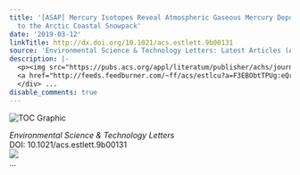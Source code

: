 ```yaml
---
title: '[ASAP] Mercury Isotopes Reveal Atmospheric Gaseous Mercury Deposition Directly
  to the Arctic Coastal Snowpack'
date: '2019-03-12'
linkTitle: http://dx.doi.org/10.1021/acs.estlett.9b00131
source: 'Environmental Science & Technology Letters: Latest Articles (ACS Publications)'
description: |-
  <p><img src="https://pubs.acs.org/appl/literatum/publisher/achs/journals/content/estlcu/0/estlcu.ahead-of-print/acs.estlett.9b00131/20190311/images/medium/ez-2019-00131f_0004.gif" alt="TOC Graphic"/></p><div><cite>Environmental Science & Technology Letters</cite></div><div>DOI: 10.1021/acs.estlett.9b00131</div><div class="feedflare">
  <a href="http://feeds.feedburner.com/~ff/acs/estlcu?a=F3EBObtTPUg:eQr4mwzLHMA:yIl2AUoC8zA"><img src="http://feeds.feedburner.com/~ff/acs/estlcu?d=yIl2AUoC8zA" border="0"></img></a>
  </div> ...
disable_comments: true
---
```

<p><img src="https://pubs.acs.org/appl/literatum/publisher/achs/journals/content/estlcu/0/estlcu.ahead-of-print/acs.estlett.9b00131/20190311/images/medium/ez-2019-00131f_0004.gif" alt="TOC Graphic"/></p><div><cite>Environmental Science & Technology Letters</cite></div><div>DOI: 10.1021/acs.estlett.9b00131</div><div class="feedflare">
<a href="http://feeds.feedburner.com/~ff/acs/estlcu?a=F3EBObtTPUg:eQr4mwzLHMA:yIl2AUoC8zA"><img src="http://feeds.feedburner.com/~ff/acs/estlcu?d=yIl2AUoC8zA" border="0"></img></a>
</div> ...